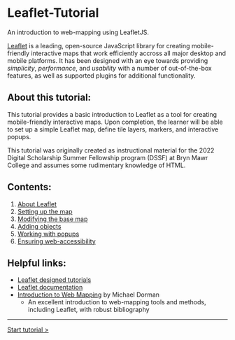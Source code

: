# Leaflet-Tutorial

An introduction to web-mapping using LeafletJS.

[Leaflet](https://leafletjs.com/) is a leading, open-source JavaScript library for creating mobile-friendly interactive maps that work efficiently accross all major desktop and mobile platforms. It has been designed with an eye towards providing *simplicity*, *performance*, and *usability* with a number of out-of-the-box features, as well as supported plugins for additional functionality. 

## About this tutorial:

This tutorial provides a basic introduction to Leaflet as a tool for creating mobile-friendly interactive maps. Upon completion, the learner will be able to set up a simple Leaflet map, define tile layers, markers, and interactive popups. 

This tutorial was originally created as instructional material for the 2022 Digital Scholarship Summer Fellowship program (DSSF) at Bryn Mawr College and assumes some rudimentary knowledge of HTML.

## Contents:

1. [About Leaflet](topics/01-leaflet.md)
2. [Setting up the map](topics/02-prep.md)
3. [Modifying the base map](topics/03-mods.md)
4. [Adding objects](topics/04-obj.md)
5. [Working with popups](topics/05-pop.md)
6. [Ensuring web-accessibility](topics/06-access.md)

## Helpful links:

- [Leaflet designed tutorials](https://leafletjs.com/examples.html)
- [Leaflet documentation](https://leafletjs.com/reference.html)
- [Introduction to Web Mapping](http://132.72.155.230:3838/js/index.html) by Michael Dorman
  - An excellent introduction to web-mapping tools and methods, including Leaflet, with robust bibliography

---

[Start tutorial >](topics/01-leaflet.md)
